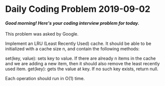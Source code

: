 # Daily Coding Problem 2019-09-02

####  _Good morning! Here's your coding interview problem for today._

This problem was asked by Google.

Implement an LRU (Least Recently Used) cache. It should be able to be initialized with a cache size n, and contain the following methods:

   set(key, value): sets key to value. If there are already n items in the cache and we are adding a new item, then it should also remove the least recently used item.
   get(key): gets the value at key. If no such key exists, return null.

Each operation should run in O(1) time.
